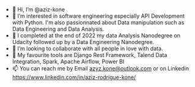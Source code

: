- 👋 Hi, I’m @aziz-kone
- 👀 I’m interested in software engineering especially API Development with Python. I'm also passionnated about Data manipulation such as Data Engineering and Data Analysis.
- 🌱 I completed at the end of 2022 my data Analysis Nanodegree on Udacity followed up by a Data Engineering Nanodegree.
- 💞️ I’m looking to collaborate with all people in love with data.
- 💞️ My favourite tools are Django Rest Framework, Talend Data Integration, Spark, Apache Airflow, Power BI
- 📫 You can reach me by Email azyz.kone@outlook.com or on Linkedin https://www.linkedin.com/in/aziz-rodrigue-kone/


<!---
aziz-kone/aziz-kone is a ✨ special ✨ repository because its `README.md` (this file) appears on your GitHub profile.
You can click the Preview link to take a look at your changes.
--->
